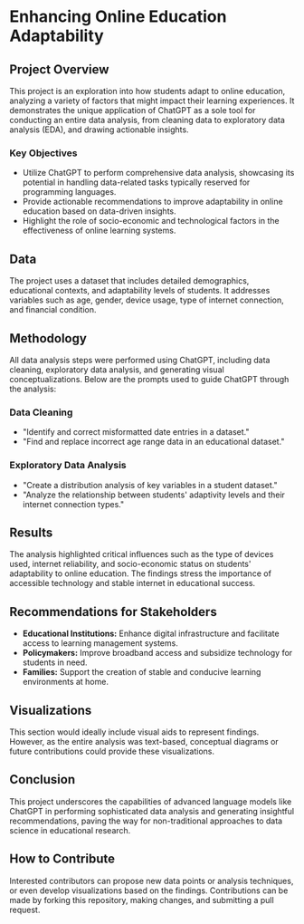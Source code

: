 # Enhancing Online Education Adaptability

## Project Overview
This project is an exploration into how students adapt to online education, analyzing a variety of factors that might impact their learning experiences. It demonstrates the unique application of ChatGPT as a sole tool for conducting an entire data analysis, from cleaning data to exploratory data analysis (EDA), and drawing actionable insights.

### Key Objectives
- Utilize ChatGPT to perform comprehensive data analysis, showcasing its potential in handling data-related tasks typically reserved for programming languages.
- Provide actionable recommendations to improve adaptability in online education based on data-driven insights.
- Highlight the role of socio-economic and technological factors in the effectiveness of online learning systems.

## Data
The project uses a dataset that includes detailed demographics, educational contexts, and adaptability levels of students. It addresses variables such as age, gender, device usage, type of internet connection, and financial condition.

## Methodology
All data analysis steps were performed using ChatGPT, including data cleaning, exploratory data analysis, and generating visual conceptualizations. Below are the prompts used to guide ChatGPT through the analysis:

### Data Cleaning
- "Identify and correct misformatted date entries in a dataset."
- "Find and replace incorrect age range data in an educational dataset."

### Exploratory Data Analysis
- "Create a distribution analysis of key variables in a student dataset."
- "Analyze the relationship between students' adaptivity levels and their internet connection types."

## Results
The analysis highlighted critical influences such as the type of devices used, internet reliability, and socio-economic status on students' adaptability to online education. The findings stress the importance of accessible technology and stable internet in educational success.

## Recommendations for Stakeholders
- **Educational Institutions:** Enhance digital infrastructure and facilitate access to learning management systems.
- **Policymakers:** Improve broadband access and subsidize technology for students in need.
- **Families:** Support the creation of stable and conducive learning environments at home.

## Visualizations
This section would ideally include visual aids to represent findings. However, as the entire analysis was text-based, conceptual diagrams or future contributions could provide these visualizations.

## Conclusion
This project underscores the capabilities of advanced language models like ChatGPT in performing sophisticated data analysis and generating insightful recommendations, paving the way for non-traditional approaches to data science in educational research.

## How to Contribute
Interested contributors can propose new data points or analysis techniques, or even develop visualizations based on the findings. Contributions can be made by forking this repository, making changes, and submitting a pull request.
